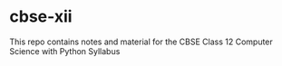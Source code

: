 # cbse-xii
This repo contains notes and material for the CBSE Class 12 Computer Science with Python Syllabus
